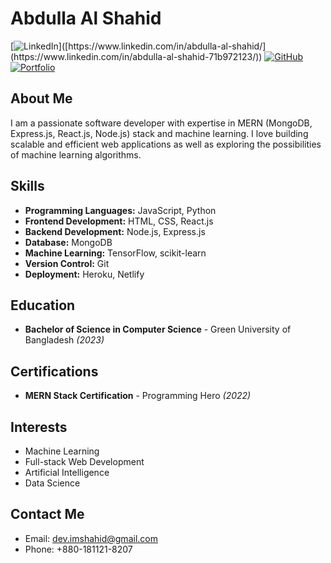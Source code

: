 # Abdulla Al Shahid

[![LinkedIn](https://img.shields.io/badge/-LinkedIn-blue?style=flat-square&logo=linkedin&logoColor=white&link=[https://www.linkedin.com/in/abdulla-al-shahid/](https://www.linkedin.com/in/abdulla-al-shahid-71b972123/))]([https://www.linkedin.com/in/abdulla-al-shahid/](https://www.linkedin.com/in/abdulla-al-shahid-71b972123/))
[![GitHub](https://img.shields.io/badge/-GitHub-black?style=flat-square&logo=github&logoColor=white&link=https://github.com/shahidx0x)](https://github.com/shahidx0x)
[![Portfolio](https://img.shields.io/badge/-Portfolio-orange?style=flat-square&logo=web&logoColor=white&link=https://abdullaalshahid.com/)](https://abdullaalshahid.com/)

## About Me

I am a passionate software developer with expertise in MERN (MongoDB, Express.js, React.js, Node.js) stack and machine learning. I love building scalable and efficient web applications as well as exploring the possibilities of machine learning algorithms.

## Skills

- **Programming Languages:** JavaScript, Python
- **Frontend Development:** HTML, CSS, React.js
- **Backend Development:** Node.js, Express.js
- **Database:** MongoDB
- **Machine Learning:** TensorFlow, scikit-learn
- **Version Control:** Git
- **Deployment:** Heroku, Netlify


## Education

- **Bachelor of Science in Computer Science** - Green University of Bangladesh *(2023)*

## Certifications

- **MERN Stack Certification** - Programming Hero *(2022)*

## Interests

- Machine Learning
- Full-stack Web Development
- Artificial Intelligence
- Data Science

## Contact Me

- Email: dev.imshahid@gmail.com
- Phone: +880-181121-8207

